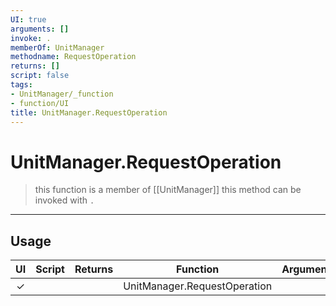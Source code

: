 ```yaml
---
UI: true
arguments: []
invoke: .
memberOf: UnitManager
methodname: RequestOperation
returns: []
script: false
tags:
- UnitManager/_function
- function/UI
title: UnitManager.RequestOperation
---
```

# UnitManager.RequestOperation
> this function is a member of [[UnitManager]]
> this method can be invoked with `.`
-----
## Usage
|  UI | Script | Returns | Function | Arguments |
|:---:|:------:|-------:|:--------:|:---------|
|✓| ||UnitManager.RequestOperation||
